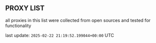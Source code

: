 ## PROXY LIST

all proxies in this list were collected from open sources and tested for functionality

last update: `2025-02-22 21:19:52.199044+00:00` UTC
